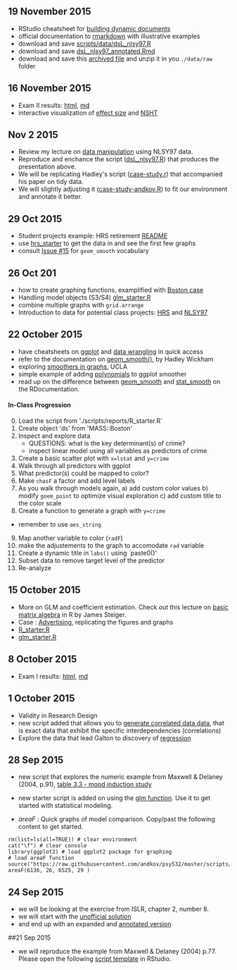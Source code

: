 ## 19 November 2015

- RStudio cheatsheet for [building dynamic documents](https://www.rstudio.com/wp-content/uploads/2015/02/rmarkdown-cheatsheet.pdf)  
- official documentation to [rmarkdown](http://rmarkdown.rstudio.com/) with illustrative examples  
- download and save [scripts/data/dsL_nlsy97.R](https://raw.githubusercontent.com/andkov/psy532/master/scripts/data/dsL_nlsy97.R)
- download and save [dsL_nlsy97_annotated.Rmd](https://raw.githubusercontent.com/andkov/psy532/master/projects/nlsy97/data_creation_report/dsL_nlsy97_annotated.Rmd) 
- download and save this [archived file](https://github.com/IALSA/COAG-colloquium-2014F/blob/master/Data/Extract/NLSY97_Attend_20141021.zip) and unzip it in you `./data/raw` folder

## 16 November 2015
- Exam II  results: [html](http://htmlpreview.github.io/?https://raw.githubusercontent.com/andkov/psy532/master/materials/evaluation/exam_ii/exam_ii.html), [md](https://github.com/andkov/psy532/blob/master/materials/evaluation/exam_ii/exam_ii.md)  
- interactive visualization of [effect size](http://rpsychologist.com/d3/cohend/) and [NSHT](http://rpsychologist.com/d3/NHST/)


## Nov 2 2015
 - Review my lecture on [data manipulation](http://ialsa.github.io/COAG-colloquium-2014F/2014-10-21-Data-Manipulation.html) using NLSY97 data.    
 - Reproduce and enchance the script ([dsL_nlsy97.R](https://github.com/andkov/psy532/blob/master/scripts/data/dsL_nlsy97.R)) that produces the presentation above.   
 - We will be replicating Hadley's script ([case-study.r](https://github.com/hadley/tidy-data/blob/master/case-study/case-study.r)) that accompanied his paper on tidy data.   
 - We will slightly adjusting it ([case-study-andkov.R](https://github.com/andkov/psy532/blob/master/materials/cases/tidy_data/case-study-andkov.r)) to fit our environment and annotate it better.    
 

## 29 Oct 2015
- Student projects example: HRS retirement  [README](https://github.com/andkov/psy532/tree/master/data/hrs)  
- use [hrs_starter](https://github.com/andkov/psy532/blob/master/projects/hrs/hrs_starter.R)  to get the data in and see the first few graphs  
- consult [Issue #15](https://github.com/andkov/psy532/issues/15) for ```geom_smooth``` vocabulary

## 26 Oct 201
- how to create graphing functions, examplified with [Boston case](https://github.com/andkov/psy532/blob/master/materials/cases/ISLR_Boston/Boston_end.R) 
- Handling model objects (S3/S4) [glm_starter.R](./scripts/modeling/glm_starter.R)  
- combine multiple graphs with `grid.arrange`  
- Introduction to data for potential class projects: [HRS](https://github.com/andkov/psy532/tree/master/data/hrs) and [NLSY97](https://github.com/andkov/psy532/tree/master/data/nlsy97)

## 22 October 2015
- have cheatsheets on [ggplot](https://www.rstudio.com/wp-content/uploads/2015/08/ggplot2-cheatsheet.pdf) and [data wrangling](https://www.rstudio.com/wp-content/uploads/2015/02/data-wrangling-cheatsheet.pdf) in quick access  
- refer to the documentation on [geom_smooth()](http://docs.ggplot2.org/0.9.3.1/stat_smooth.html), by Hadley Wickham  
- exploring [smoothers in graphs](http://www.ats.ucla.edu/stat/r/faq/smooths.htm), UCLA  
- simple example of adding [polynomials](http://stackoverflow.com/questions/11949331/adding-a-3rd-order-polynomial-and-its-equation-to-a-ggplot-in-r) to ggplot smoother  
- read up on the difference between [geom_smooth](http://www.rdocumentation.org/packages/ggplot2/functions/geom_smooth) and [stat_smooth](http://www.rdocumentation.org/packages/ggplot2/functions/stat_smooth) on the RDocumentation. 

#### In-Class Progression
0. Load the script from './scripts/reports/R_starter.R`  
1. Create object 'ds' from 'MASS::Boston'  
2. Inspect and explore data  
	- QUESTIONS: what is the key determinant(s) of crime?   
	- inspect linear model using all variables as predictors of crime  
3. Create a basic scatter plot with `x=lstat` and `y=crime`  
4. Walk through all predictors with ggplot  
5. What predictor(s) could be mapped to color?   
6. Make `chasF` a factor and add level labels  
7. As you walk through models again, 
	a) add custom color values 
	b) modify `goem_point` to optimize visual exploration
	c) add custom title to the color scale
8. Create a function to generate a graph with `y=crime`
 - remember to use `aes_string`
9. Map another variable to color (`radF`) 
10. make the adjustements to the graph to accomodate `rad` variable
11. Create a dynamic title in `labs()` using `paste0()' 
12. Subset data to remove target level of the predictor
13. Re-analyze
	



## 15 October 2015
- More on GLM and coefficient estimation. Check out this lecture on [basic matrix algebra](http://www.statpower.net/Content/313/Lecture%20Notes/RMatrix.pdf) in R by James Steiger.   
- Case : [Advertising](https://github.com/andkov/psy532/blob/master/materials/cases/ITSL_advertising/ITSL_Figure2_1.R), replicating the figures and graphs   
- [R_starter.R](./scripts/reports/R_starter.R)   
- [glm_starter.R](./scripts/modeling/glm_starter.R)

## 8 October 2015
- Exam I  results: [html](http://htmlpreview.github.io/?https://raw.githubusercontent.com/andkov/psy532/master/materials/evaluation/exam_i/exam_i.html), [md](https://github.com/andkov/psy532/blob/master/materials/evaluation/exam_i/exam_i.md)

## 1 October 2015
- Validity in Research Design    
- new script added that allows you to [generate correlated data data](https://github.com/andkov/psy532/blob/master/scripts/data/generate_correlated_data.R), that is exact data that exhibit the specific interdependencies (correlations)
- Explore the data that lead Galton to discovery of [regression](https://github.com/andkov/psy532/blob/master/materials/lectures/correlation_regression/corr_reg.R) 


## 28 Sep 2015
- new script that explores the numeric example from Maxwell & Delaney (2004, p.91), [table 3.3 - mood induction study](https://github.com/andkov/psy532/blob/master/materials/cases/MD_3_mood/one_way_designs.R) 
- new starter script is added on using the [glm function](https://github.com/andkov/psy532/blob/master/scripts/modeling/glm_starter.R). Use it to get started with statistical modeling. 

- *areaF* : Quick graphs of model comparison. Copy/past the following content to get started.
```
rm(list=ls(all=TRUE)) # clear environment
cat("\f") # clear console
library(ggplot2) # load ggplot2 package for graphing
# load areaF function
source("https://raw.githubusercontent.com/andkov/psy532/master/scripts/graphs/areaF_graphing.R")
areaF(6136, 26, 6525, 29 )
```


## 24 Sep 2015
- we will be looking at the exercise from ISLR, chapter 2, number 8. 
- we will start with the [unofficial solution](https://raw.githubusercontent.com/asadoughi/stat-learning/master/ch2/applied.R)
- and end up with an expanded and [annotated version](https://github.com/andkov/psy532/blob/master/projects/homework/chapter2/hw_chapter_2_8.R)


##21 Sep 2015
- we will reproduce the example from Maxwell & Delaney (2004) p.77. Please open the following [script template](https://github.com/andkov/psy532/blob/master/materials/cases/MD_3_WISC-R/WISC_hyperactive_student.R) in RStudio.
